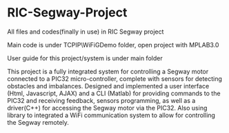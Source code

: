 # RIC-Segway-Project
All files and codes(finally in use) in RIC Segway project

Main code is under TCPIP\WiFiGDemo folder, open project with MPLAB3.0

User guide for this project/system is under main folder

This project is a fully integrated system for controlling a Segway motor connected to a PIC32 micro-controller, complete with sensors for detecting obstacles and imbalances. Designed and implemented a user interface (Html, Javascript, AJAX) and a CLI (Matlab) for providing commands to the PIC32 and receiving feedback, sensors programming, as well as a driver(C++) for accessing the Segway motor via the PIC32. Also using library to integrated a WiFi communication system to allow for controlling the Segway remotely. 